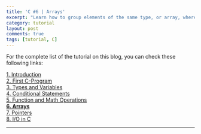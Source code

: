 ```yaml
---
title: 'C #6 | Arrays'
excerpt: "Learn how to group elements of the same type, or array, where the elements are stored sequentially in memory."
category: tutorial
layout: post
comments: true
tags: [tutorial, C]
---
```


For the complete list of the tutorial on this blog, you can check these following links:

[1. Introduction][00] <br>
[2. First C-Program][02] <br>
[3. Types and Variables][03] <br>
[4. Conditional Statements][04] <br>
[5. Function and Math Operations][05] <br>
[**6. Arrays**][06] <br>
[7. Pointers][07] <br>
[8. I/O in C][08] <br>

-----


[00]: http://yanuartadityan.github.io/tutorial/c-tutor-1
[02]: http://yanuartadityan.github.io/tutorial/c-tutor-2
[03]: http://yanuartadityan.github.io/tutorial/c-tutor-3
[04]: http://yanuartadityan.github.io/tutorial/c-tutor-4
[05]: http://yanuartadityan.github.io/tutorial/c-tutor-5
[06]: http://yanuartadityan.github.io/tutorial/c-tutor-6
[07]: http://yanuartadityan.github.io/tutorial/c-tutor-7
[08]: http://yanuartadityan.github.io/tutorial/c-tutor-8
